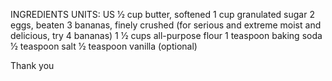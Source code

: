 INGREDIENTS
UNITS: US
1⁄2 cup butter, softened
1 cup granulated sugar
2 eggs, beaten
3 bananas, finely crushed (for serious and extreme moist and delicious, try 4 bananas)
1 1⁄2 cups all-purpose flour
1 teaspoon baking soda
1⁄2 teaspoon salt
1⁄2 teaspoon vanilla (optional)

Thank you
